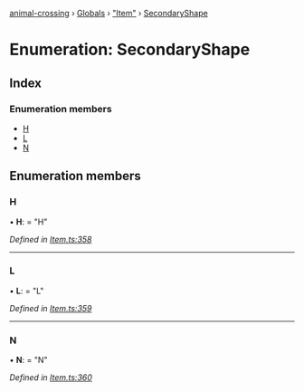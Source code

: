 [animal-crossing](../README.md) › [Globals](../globals.md) › ["Item"](../modules/_item_.md) › [SecondaryShape](_item_.secondaryshape.md)

# Enumeration: SecondaryShape

## Index

### Enumeration members

* [H](_item_.secondaryshape.md#h)
* [L](_item_.secondaryshape.md#l)
* [N](_item_.secondaryshape.md#n)

## Enumeration members

###  H

• **H**: = "H"

*Defined in [Item.ts:358](https://github.com/Norviah/animal-crossing/blob/415ee2a/module/types/Item.ts#L358)*

___

###  L

• **L**: = "L"

*Defined in [Item.ts:359](https://github.com/Norviah/animal-crossing/blob/415ee2a/module/types/Item.ts#L359)*

___

###  N

• **N**: = "N"

*Defined in [Item.ts:360](https://github.com/Norviah/animal-crossing/blob/415ee2a/module/types/Item.ts#L360)*
